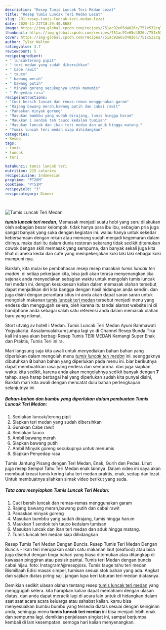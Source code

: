 ```yaml
---
description: "Resep Tumis Luncak Teri Medan Lezat"
title: "Resep Tumis Luncak Teri Medan Lezat"
slug: 291-resep-tumis-luncak-teri-medan-lezat
date: 2020-11-22T18:29:40.868Z
image: https://img-global.cpcdn.com/recipes/751ac92e65d4026c/751x532cq70/tumis-luncak-teri-medan-foto-resep-utama.jpg
thumbnail: https://img-global.cpcdn.com/recipes/751ac92e65d4026c/751x532cq70/tumis-luncak-teri-medan-foto-resep-utama.jpg
cover: https://img-global.cpcdn.com/recipes/751ac92e65d4026c/751x532cq70/tumis-luncak-teri-medan-foto-resep-utama.jpg
author: Tyler Walton
ratingvalue: 3.7
reviewcount: 5
recipeingredient:
- " luncakterong pipit"
- " teri medan yang sudah dibersihkan"
- " Cabe rawit"
- " tauco"
- " bawang merah"
- " bawang putih"
- " Minyak goreng secukupnya untuk menumis"
- " Penyedap rasa"
recipeinstructions:
- "Cuci bersih luncak dan remas-remas menggunakan garam"
- "Rajang bawang merah,bawang putih dan cabai rawit"
- "Panaskan minyak goreng"
- "Masukan bumbbu yang sudah dirajang, tumis hingga harum"
- "Maukkan 1 sendok teh tauco kedalam tumisan"
- "Masukan luncak dan ikan teri medan dan aduk hingga matang."
- "Tumis luncak teri medan siap dihidangkan"
categories:
- Resep
tags:
- tumis
- luncak
- teri

katakunci: tumis luncak teri 
nutrition: 215 calories
recipecuisine: Indonesian
preptime: "PT26M"
cooktime: "PT51M"
recipeyield: "3"
recipecategory: Dinner

---
```



![Tumis Luncak Teri Medan](https://img-global.cpcdn.com/recipes/751ac92e65d4026c/751x532cq70/tumis-luncak-teri-medan-foto-resep-utama.jpg)

<b><i>tumis luncak teri medan</i></b>, Memasak menjadi suatu hobi yang seru dilakukan oleh sebagian besar kelompok. tidak hanya para ibu ibu, sebagian pria juga sangat banyak yang suka dengan kegiatan ini. walau hanya untuk sekedar kebersamaan dengan rekan atau memang sudah menjadi kegemaran dalam dirinya. maka dari itu dalam dunia restoran sekarang tidak sedikit ditemukan cowok dengan skill memasak yang sempurna, dan banyak sekali juga kita lihat di aneka kedai dan cafe yang mempekerjakan koki laki laki sebagai koki mumpuni nya.

Baiklah, kita mulai ke pembahasan resep resep masakan <i>tumis luncak teri medan</i>. di setiap pekerjaan kita, bisa jadi akan terasa menyenangkan jika sejenak anda menyediakan sebagian waktu untuk mengolah tumis luncak teri medan ini. dengan kesuksesan kalian dalam memasak olahan tersebut, dapat menjadikan diri kita bangga dengan hasil hidangan anda sendiri. dan juga disini dengan perantara situs ini anda akan dapat saran saran untuk mengolah makanan <u>tumis luncak teri medan</u> tersebut menjadi menu yang endess dan menggugah selera, oleh karena itu tandai alamat website ini di handphone anda sebagai salah satu referensi anda dalam memasak olahan baru yang nikmat.

Stort utvalg av hotell i Medan. Tumis Luncak Teri Medan Ayuni Rahmawati Yogyakarta. Assalamualaikum jumpa lagi yc di Channel Resep Bunda Tika kali ini saya akan berbagi Resep Tumis TERI MEDAN Kemangi Super Enak dan Praktis, Tumis Teri ini ra.


Mari langsung saja kita awali untuk menyediakan bahan bahan yang diperlukan dalam mengolah menu <u><i>tumis luncak teri medan</i></u> ini. seenggaknya dibutuhkan <b>8</b> bahan bahan yang diperlukan pada menu ini. biar berikutnya dapat membuahkan rasa yang endess dan sempurna. dan juga siapkan waktu kita sedikit, karena anda akan mengolahnya sedikit banyak dengan <b>7</b> tahap. saya harap berbagai hal yang diperlukan sudah kita punyai disini, Baiklah mari kita awali dengan mencatat dulu bahan perlengkapan selanjutnya ini.

<!--inarticleads1-->

##### Bahan-bahan dan bumbu yang diperlukan dalam pembuatan Tumis Luncak Teri Medan:

1. Sediakan  luncak/terong pipit
1. Siapkan  teri medan yang sudah dibersihkan
1. Gunakan  Cabe rawit
1. Sediakan  tauco
1. Ambil  bawang merah
1. Siapkan  bawang putih
1. Ambil  Minyak goreng secukupnya untuk menumis
1. Siapkan  Penyedap rasa


Tumis Jantung Pisang dengan Teri Medan, Enak, Gurih dan Pedas. Lihat juga resep Sempol Tahu Teri Medan enak lainnya. Dalam video ini saya akan membuat kreasi tumis kering tahu teri medan praktis, enak, sedap dan lezat. Untuk membuatnya silahkan simak video berikut yang suda. 

<!--inarticleads2-->

##### Tata cara menyiapkan Tumis Luncak Teri Medan:

1. Cuci bersih luncak dan remas-remas menggunakan garam
1. Rajang bawang merah,bawang putih dan cabai rawit
1. Panaskan minyak goreng
1. Masukan bumbbu yang sudah dirajang, tumis hingga harum
1. Maukkan 1 sendok teh tauco kedalam tumisan
1. Masukan luncak dan ikan teri medan dan aduk hingga matang.
1. Tumis luncak teri medan siap dihidangkan


Resep Tumis Teri Medan Dengan Buncis. Resep Tumis Teri Medan Dengan Buncis - Ikan teri merupakan salah satu makanan laut (seafood) atau bisa juga disebut dengan boga bahari yang biasa ditemukan atau ditangkap di kawasan pinggiran atau pesisir pantai. Tumis teri Medan dengan buncis cabai hijau. foto: Instagram/@resepjoss. Tumis tauge tahu teri medan Bismillaah Edisi masak simpel, tumisan sesuai stok bahan yang ada. Angkat dan sajikan diatas piring saji, jangan lupa beri taburan teri medan diatasnya. 

Demikian sedikit ulasan olahan tentang resep <u>tumis luncak teri medan</u> yang menggugah selera. kita harapkan kalian dapat memahami dengan ulasan diatas, dan anda dapat meracik lagi di acara lain untuk di hidangkan dalam saat saat acara acara keluarga atau sahabat kalian. kamu bisa menyesuaikan bumbu bumbu yang tersedia diatas sesuai dengan keinginan anda, sehingga menu <b>tumis luncak teri medan</b> ini bisa menjadi lebih enak dan sempurna lagi. demikian penjelasan singkat ini, sampai berjumpa kembali di lain kesempatan. semoga hari kalian menyenangkan.
